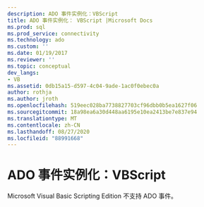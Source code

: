 ```yaml
---
description: ADO 事件实例化：VBScript
title: ADO 事件实例化： VBScript |Microsoft Docs
ms.prod: sql
ms.prod_service: connectivity
ms.technology: ado
ms.custom: ''
ms.date: 01/19/2017
ms.reviewer: ''
ms.topic: conceptual
dev_langs:
- VB
ms.assetid: 0db15a15-d597-4c04-9ade-1ac0f0ebec0a
author: rothja
ms.author: jroth
ms.openlocfilehash: 519eec028ba7738827703cf96dbb0b5ea1627f06
ms.sourcegitcommit: 18a98ea6a30d448aa6195e10ea2413be7e837e94
ms.translationtype: MT
ms.contentlocale: zh-CN
ms.lasthandoff: 08/27/2020
ms.locfileid: "88991668"
---
```

# <a name="ado-event-instantiation-vbscript"></a>ADO 事件实例化：VBScript
Microsoft Visual Basic Scripting Edition 不支持 ADO 事件。
